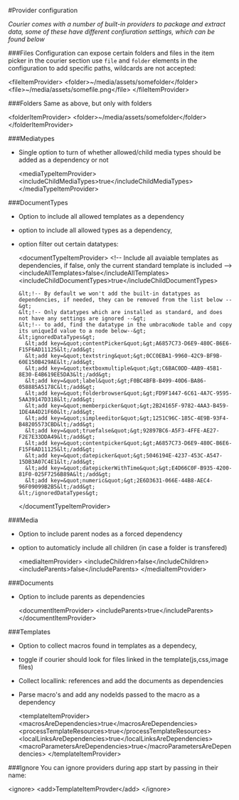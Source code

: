 #Provider configuration

_Courier comes with a number of built-in providers to package and extract data, some of these have different confiuration settings, which can be found below_


###Files
Configuration can expose certain folders and files in the item picker in the courier section use `file` and `folder` elements
in the configuration to add specific paths, wildcards are not accepted:

  &lt;fileItemProvider&gt;
    &lt;folder&gt;~/media/assets/somefolder&lt;/folder&gt;
    &lt;file&gt;~/media/assets/somefile.png&lt;/file&gt;
  &lt;/fileItemProvider&gt;

###Folders
Same as above, but only with folders

  &lt;folderItemProvider&gt;
      &lt;folder&gt;~/media/assets/somefolder&lt;/folder&gt;
  &lt;/folderItemProvider&gt;

###Mediatypes

- Single option to turn of whether allowed/child media types should be added as a dependency or not

  &lt;mediaTypeItemProvider&gt;
    &lt;includeChildMediaTypes&gt;true&lt;/includeChildMediaTypes&gt;
  &lt;/mediaTypeItemProvider&gt;
  
###DocumentTypes

- Option to include all allowed templates as a dependency
- option to include all allowed types as a dependency, 
- option filter out certain datatypes:

  &lt;documentTypeItemProvider&gt;
      &lt;!-- Include all avaiable templates as dependencies, if false, only the current standard template is included --&gt;
      &lt;includeAllTemplates&gt;false&lt;/includeAllTemplates&gt;
      &lt;includeChildDocumentTypes&gt;true&lt;/includeChildDocumentTypes&gt;
      
      &lt;!-- By default we won't add the built-in datatypes as dependencies, if needed, they can be removed from the list below --&gt;
      &lt;!-- Only datatypes which are installed as standard, and does not have any settings are ignored --&gt;
      &lt;!-- to add, find the datatype in the umbracoNode table and copy its uniqueId value to a node below--&gt;
      &lt;ignoredDataTypes&gt;
        &lt;add key=&quot;contentPicker&quot;&gt;A6857C73-D6E9-480C-B6E6-F15F6AD11125&lt;/add&gt;
        &lt;add key=&quot;textstring&quot;&gt;0CC0EBA1-9960-42C9-BF9B-60E150B429AE&lt;/add&gt;
        &lt;add key=&quot;textboxmultiple&quot;&gt;C6BAC0DD-4AB9-45B1-8E30-E4B619EE5DA3&lt;/add&gt;
        &lt;add key=&quot;label&quot;&gt;F0BC4BFB-B499-40D6-BA86-058885A5178C&lt;/add&gt;
        &lt;add key=&quot;folderbrowser&quot;&gt;FD9F1447-6C61-4A7C-9595-5AA39147D318&lt;/add&gt;
        &lt;add key=&quot;memberpicker&quot;&gt;2B24165F-9782-4AA3-B459-1DE4A4D21F60&lt;/add&gt;
        &lt;add key=&quot;simpleeditor&quot;&gt;1251C96C-185C-4E9B-93F4-B48205573CBD&lt;/add&gt;
        &lt;add key=&quot;truefalse&quot;&gt;92897BC6-A5F3-4FFE-AE27-F2E7E33DDA49&lt;/add&gt;
        &lt;add key=&quot;contentpicker&quot;&gt;A6857C73-D6E9-480C-B6E6-F15F6AD11125&lt;/add&gt;
        &lt;add key=&quot;datepicker&quot;&gt;5046194E-4237-453C-A547-15DB3A07C4E1&lt;/add&gt;
        &lt;add key=&quot;datepickerWithTime&quot;&gt;E4D66C0F-B935-4200-81F0-025F7256B89A&lt;/add&gt;
        &lt;add key=&quot;numeric&quot;&gt;2E6D3631-066E-44B8-AEC4-96F09099B2B5&lt;/add&gt;
      &lt;/ignoredDataTypes&gt;
    &lt;/documentTypeItemProvider&gt;
    
###Media

- Option to include parent nodes as a forced dependency 
- option to automaticly include all children (in case a folder is transfered) 

  &lt;mediaItemProvider&gt;
      &lt;includeChildren&gt;false&lt;/includeChildren&gt;
      &lt;includeParents&gt;false&lt;/includeParents&gt;
    &lt;/mediaItemProvider&gt;

###Documents

- Option to include parents as dependencies

   &lt;documentItemProvider&gt;
      &lt;includeParents&gt;true&lt;/includeParents&gt;
    &lt;/documentItemProvider&gt;
    
###Templates

- Option to collect macros found in templates as a dependecy, 
- toggle if courier should look for files linked in the template(js,css,image files)
- Collect locallink: references and add the documents as dependencies
- Parse macro's and add any nodeIds passed to the macro as a dependency

  &lt;templateItemProvider&gt;
    &lt;macrosAreDependencies&gt;true&lt;/macrosAreDependencies&gt;
    &lt;processTemplateResources&gt;true&lt;/processTemplateResources&gt;
    &lt;localLinksAreDependencies&gt;true&lt;/localLinksAreDependencies&gt;
    &lt;macroParametersAreDependencies&gt;true&lt;/macroParametersAreDependencies&gt;
  &lt;/templateItemProvider&gt;

###Ignore
You can ignore providers during app start by passing in their name:
  
  &lt;ignore&gt;
    &lt;add&gt;TemplateItemProvder&lt;/add&gt;
  &lt;/ignore&gt;

